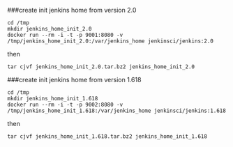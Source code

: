 ###create init jenkins home from version 2.0

    cd /tmp
    mkdir jenkins_home_init_2.0
    docker run --rm -i -t -p 9001:8080 -v /tmp/jenkins_home_init_2.0:/var/jenkins_home jenkinsci/jenkins:2.0

then

    tar cjvf jenkins_home_init_2.0.tar.bz2 jenkins_home_init_2.0

###create init jenkins home from version 1.618

    cd /tmp
    mkdir jenkins_home_init_1.618
    docker run --rm -i -t -p 9002:8080 -v /tmp/jenkins_home_init_1.618:/var/jenkins_home jenkinsci/jenkins:1.618

then

    tar cjvf jenkins_home_init_1.618.tar.bz2 jenkins_home_init_1.618
